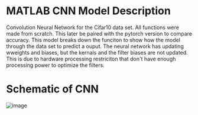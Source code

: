 # MATLAB CNN Model Description
Convolution Neural Network for the Cifar10 data set. All functions were made from scratch. This later be paired with the pytorch version to compare accuracy. This model breaks down the funciton to
show how the model through the data set to predict a ouput. The neural network has updating wweights and biases, but the kernals and the filter biases are not updated. This is due to hardware
processing restriciton that don't have enough processing power to optimize the filters.

# Schematic of CNN
![image](https://github.com/user-attachments/assets/ff0024dc-96cb-4b0e-ad77-ebd5ea7b7e5b)
